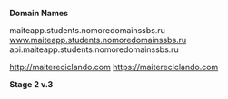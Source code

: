 **Domain Names**

maiteapp.students.nomoredomainssbs.ru
www.maiteapp.students.nomoredomainssbs.ru
api.maiteapp.students.nomoredomainssbs.ru

http://maitereciclando.com
https://maitereciclando.com

**Stage 2 v.3**
